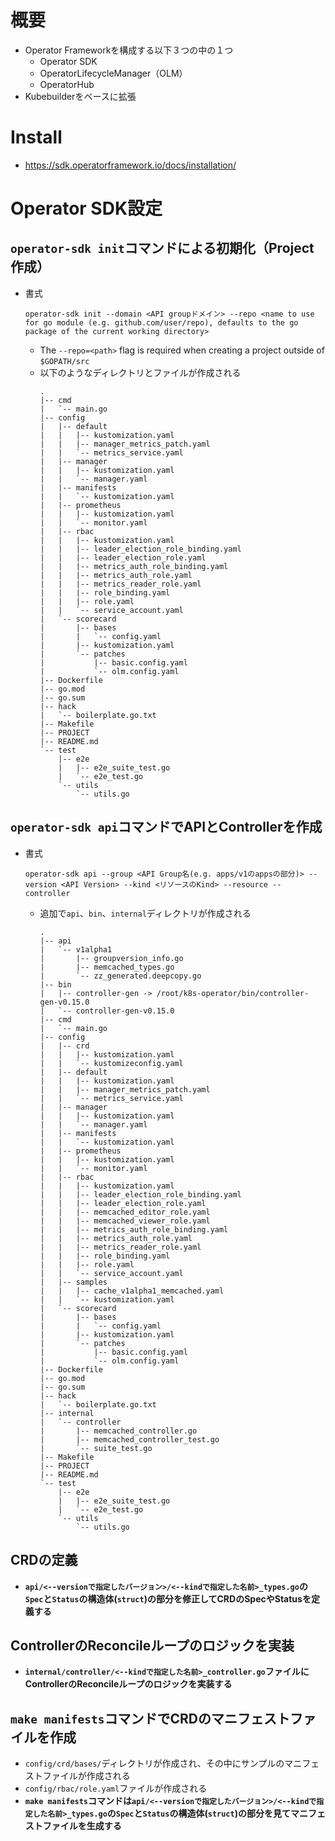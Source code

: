 # 概要
- Operator Frameworkを構成する以下３つの中の１つ
  - Operator SDK
  - OperatorLifecycleManager（OLM）
  - OperatorHub
- Kubebuilderをベースに拡張

# Install
- https://sdk.operatorframework.io/docs/installation/

# Operator SDK設定
## `operator-sdk init`コマンドによる初期化（Project作成）
- 書式  
  ```
  operator-sdk init --domain <API groupドメイン> --repo <name to use for go module (e.g. github.com/user/repo), defaults to the go package of the current working directory> 
  ```
  - The `--repo=<path>` flag is required when creating a project outside of `$GOPATH/src`
  - 以下のようなディレクトリとファイルが作成される  
    ```
    .
    |-- cmd
    |   `-- main.go
    |-- config
    |   |-- default
    |   |   |-- kustomization.yaml
    |   |   |-- manager_metrics_patch.yaml
    |   |   `-- metrics_service.yaml
    |   |-- manager
    |   |   |-- kustomization.yaml
    |   |   `-- manager.yaml
    |   |-- manifests
    |   |   `-- kustomization.yaml
    |   |-- prometheus
    |   |   |-- kustomization.yaml
    |   |   `-- monitor.yaml
    |   |-- rbac
    |   |   |-- kustomization.yaml
    |   |   |-- leader_election_role_binding.yaml
    |   |   |-- leader_election_role.yaml
    |   |   |-- metrics_auth_role_binding.yaml
    |   |   |-- metrics_auth_role.yaml
    |   |   |-- metrics_reader_role.yaml
    |   |   |-- role_binding.yaml
    |   |   |-- role.yaml
    |   |   `-- service_account.yaml
    |   `-- scorecard
    |       |-- bases
    |       |   `-- config.yaml
    |       |-- kustomization.yaml
    |       `-- patches
    |           |-- basic.config.yaml
    |           `-- olm.config.yaml
    |-- Dockerfile
    |-- go.mod
    |-- go.sum
    |-- hack
    |   `-- boilerplate.go.txt
    |-- Makefile
    |-- PROJECT
    |-- README.md
    `-- test
        |-- e2e
        |   |-- e2e_suite_test.go
        |   `-- e2e_test.go
        `-- utils
            `-- utils.go
    ```

## `operator-sdk api`コマンドでAPIとControllerを作成
- 書式  
  ```
  operator-sdk api --group <API Group名(e.g. apps/v1のappsの部分)> --version <API Version> --kind <リソースのKind> --resource --controller
  ```  
  - 追加で`api`、`bin`、`internal`ディレクトリが作成される  
    ```
    .
    |-- api
    |   `-- v1alpha1
    |       |-- groupversion_info.go
    |       |-- memcached_types.go
    |       `-- zz_generated.deepcopy.go
    |-- bin
    |   |-- controller-gen -> /root/k8s-operator/bin/controller-gen-v0.15.0
    |   `-- controller-gen-v0.15.0
    |-- cmd
    |   `-- main.go
    |-- config
    |   |-- crd
    |   |   |-- kustomization.yaml
    |   |   `-- kustomizeconfig.yaml
    |   |-- default
    |   |   |-- kustomization.yaml
    |   |   |-- manager_metrics_patch.yaml
    |   |   `-- metrics_service.yaml
    |   |-- manager
    |   |   |-- kustomization.yaml
    |   |   `-- manager.yaml
    |   |-- manifests
    |   |   `-- kustomization.yaml
    |   |-- prometheus
    |   |   |-- kustomization.yaml
    |   |   `-- monitor.yaml
    |   |-- rbac
    |   |   |-- kustomization.yaml
    |   |   |-- leader_election_role_binding.yaml
    |   |   |-- leader_election_role.yaml
    |   |   |-- memcached_editor_role.yaml
    |   |   |-- memcached_viewer_role.yaml
    |   |   |-- metrics_auth_role_binding.yaml
    |   |   |-- metrics_auth_role.yaml
    |   |   |-- metrics_reader_role.yaml
    |   |   |-- role_binding.yaml
    |   |   |-- role.yaml
    |   |   `-- service_account.yaml
    |   |-- samples
    |   |   |-- cache_v1alpha1_memcached.yaml
    |   |   `-- kustomization.yaml
    |   `-- scorecard
    |       |-- bases
    |       |   `-- config.yaml
    |       |-- kustomization.yaml
    |       `-- patches
    |           |-- basic.config.yaml
    |           `-- olm.config.yaml
    |-- Dockerfile
    |-- go.mod
    |-- go.sum
    |-- hack
    |   `-- boilerplate.go.txt
    |-- internal
    |   `-- controller
    |       |-- memcached_controller.go
    |       |-- memcached_controller_test.go
    |       `-- suite_test.go
    |-- Makefile
    |-- PROJECT
    |-- README.md
    `-- test
        |-- e2e
        |   |-- e2e_suite_test.go
        |   `-- e2e_test.go
        `-- utils
            `-- utils.go
    ```

## CRDの定義
- **`api/<--versionで指定したバージョン>/<--kindで指定した名前>_types.go`の`Spec`と`Status`の構造体(`struct`)の部分を修正してCRDのSpecやStatusを定義する**

## ControllerのReconcileループのロジックを実装
- **`internal/controller/<--kindで指定した名前>_controller.go`ファイルにControllerのReconcileループのロジックを実装する**

## `make manifests`コマンドでCRDのマニフェストファイルを作成
- `config/crd/bases/`ディレクトリが作成され、その中にサンプルのマニフェストファイルが作成される
- `config/rbac/role.yaml`ファイルが作成される
- **`make manifests`コマンドは`api/<--versionで指定したバージョン>/<--kindで指定した名前>_types.go`の`Spec`と`Status`の構造体(`struct`)の部分を見てマニフェストファイルを生成する**

